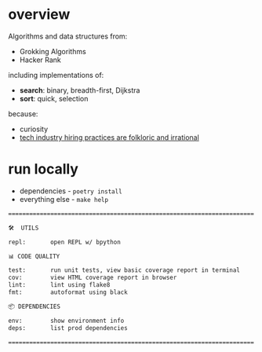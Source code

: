 # overview

Algorithms and data structures from:

* Grokking Algorithms
* Hacker Rank

including implementations of:

* __search__: binary, breadth-first, Dijkstra
* __sort__: quick, selection

because:

* curiosity
* [tech industry hiring practices are folkloric and irrational](https://www.zachvalenta.com/blog/hiring-in-tech.html)

# run locally

* dependencies - `poetry install`
* everything else - `make help`

```sh
======================================================================

🛠  UTILS

repl:       open REPL w/ bpython

📊 CODE QUALITY

test:       run unit tests, view basic coverage report in terminal
cov:        view HTML coverage report in browser
lint:       lint using flake8
fmt:        autoformat using black

📦 DEPENDENCIES

env:        show environment info
deps:       list prod dependencies

======================================================================
```
